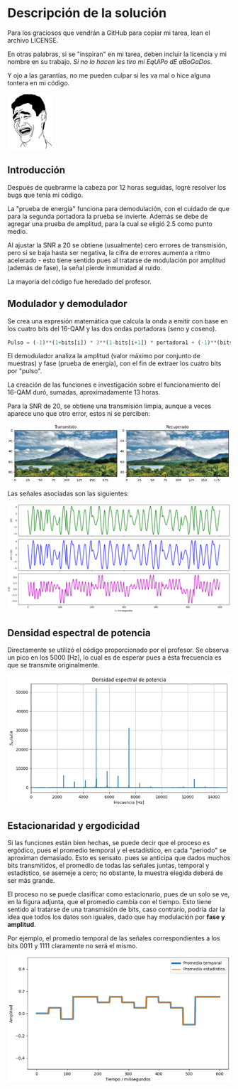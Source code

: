 # Descripción de la solución

Para los graciosos que vendrán a GitHub para copiar mi tarea,
lean el archivo LICENSE.

En otras palabras, si se "inspiran" en mi tarea, deben incluir
la licencia y mi nombre en su trabajo. _Si no lo hacen les tiro
mi EqUiPo dE aBoGaDos_.

Y ojo a las garantías, no me pueden culpar si les va mal o hice
alguna tontera en mi código.

![gotcha](res/:p.png)

## Introducción
Después de quebrarme la cabeza por 12 horas seguidas,
logré resolver los bugs que tenía mi código.

La "prueba de energía" funciona para demodulación, con
el cuidado de que para la segunda portadora la prueba
se invierte. Además se debe de agregar una prueba de amplitud, 
para la cual se eligió 2.5 como punto medio.

Al ajustar la SNR a 20 se obtiene (usualmente) cero errores de transmisión, pero
si se baja hasta ser negativa, la cifra de errores aumenta a ritmo
acelerado - esto tiene sentido pues al tratarse de modulación
por amplitud (además de fase), la señal pierde inmunidad al ruido.

La mayoría del código fue heredado del profesor.

## Modulador y demodulador
Se crea una expresión matemática que calcula la onda a emitir con base
en los cuatro bits del 16-QAM y las dos ondas portadoras (seno y coseno).

```python
Pulso = (-1)**(1+bits[i]) * 3**(1-bits[i+1]) * portadora1 + (-1)**(bits[i+2]) * 3**(1-bits[i+3]) * portadora2
```

El demodulador analiza la amplitud (valor máximo por conjunto de muestras)
y fase (prueba de energía), con el fin de extraer los cuatro bits por "pulso".

La creación de las funciones e investigación sobre el funcionamiento del 
16-QAM duró, sumadas, aproximadamente 13 horas.

Para la SNR de 20, se obtiene una transmisión limpia, aunque a veces aparece
uno que otro error, estos ni se perciben:

![SNR = 20 \[dB\]](res/txrx.png)

Las señales asociadas son las siguientes:

![Señales transmitidas](res/signals.png)

## Densidad espectral de potencia
Directamente se utilizó el código proporcionado por el profesor. Se observa
un pico en los 5000 \[Hz\], lo cual es de esperar pues a ésta frecuencia es
que se transmite originalmente.

![Densidad de potencia](res/sxx.png)

## Estacionaridad y ergodicidad
Si las funciones están bien hechas, se puede decir que el proceso es ergódico,
pues el promedio temporal y el estadístico, en cada "periodo" se aproximan demasiado.
Esto es sensato. pues se anticipa que dados muchos bits transmitidos, el promedio de
todas las señales juntas, temporal y estadístico, se asemeje a cero; no obstante, la
muestra elegida deberá de ser más grande.

El proceso no se puede clasificar como estacionario, pues de un solo se
ve, en la figura adjunta, que el promedio cambia con el tiempo. Esto tiene sentido
al tratarse de una transmisión de bits, caso contrario, podría dar la idea que
todos los datos son iguales, dado que hay modulación por **fase y amplitud**.

Por ejemplo, el promedio temporal de las señales correspondientes a los bits 0011 y
1111 claramente no será el mismo.

![Promedios](res/avgs.png)
